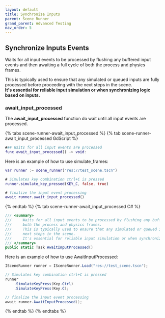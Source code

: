 ```yaml
---
layout: default
title: Synchronize Inputs
parent: Scene Runner
grand_parent: Advanced Testing
nav_order: 5
---
```


## Synchronize Inputs Events

Waits for all input events to be processed by flushing any buffered input events and then awaiting a full cycle of both the process and physics frames.<br>

This is typically used to ensure that any simulated or queued inputs are fully processed before proceeding with the next steps in the scene.<br>
**It's essential for reliable input simulation or when synchronizing logic based on inputs.**<br>

### await_input_processed

The **await_input_processed** function do wait until all input events are processed.<br>

{% tabs scene-runner-await_input_processed %}
{% tab scene-runner-await_input_processed GdScript %}

```gd
### Waits for all input events are processed
func await_input_processed() -> void:
```

Here is an example of how to use simulate_frames:

```gd
var runner := scene_runner("res://test_scene.tscn")

# Simulates key combination ctrl+C is pressed
runner.simulate_key_pressed(KEY_C, false, true)

# finalize the input event processing
await runner.await_input_processed()
```

{% endtab %}
{% tab scene-runner-await_input_processed C# %}

```cs
/// <summary>
///     Waits for all input events to be processed by flushing any buffered input events and then awaiting a full cycle of
///     both the process and physics frames.
///     This is typically used to ensure that any simulated or queued inputs are fully processed before proceeding with the
///     next steps in the scene.
///     It's essential for reliable input simulation or when synchronizing logic based on inputs.
/// </summary>
public static Task AwaitInputProcessed()
```

Here is an example of how to use AwaitInputProcessed:

```cs
ISceneRunner runner = ISceneRunner.Load("res://test_scene.tscn");

// Simulates key combination ctrl+C is pressed
runner
    .SimulateKeyPress(Key.Ctrl)
    .SimulateKeyPress(Key.C);

// finalize the input event processing
await runner.AwaitInputProcessed();
```

{% endtab %}
{% endtabs %}
